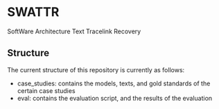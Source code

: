 # SWATTR
SoftWare Architecture Text Tracelink Recovery

## Structure
The current structure of this repository is currently as follows:
* case_studies: contains the models, texts, and gold standards of the certain case studies
* eval: contains the evaluation script, and the results of the evaluation

